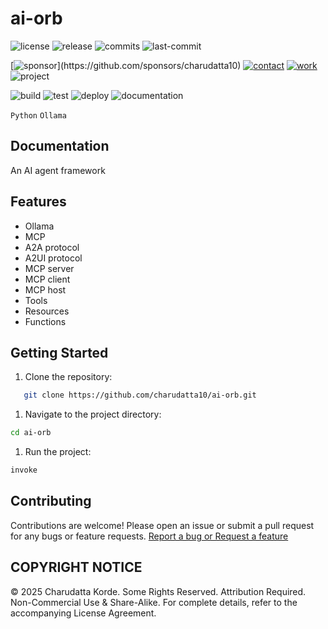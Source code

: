 # ai-orb

<!-- Badges: Project Status GitHub -->
![license](https://flat.badgen.net/static/license/EULA/blue)
![release](https://flat.badgen.net/github/release/charudatta10/ai-orb)
![commits](https://flat.badgen.net/github/commits/charudatta10/ai-orb)
![last-commit](https://flat.badgen.net/github/last-commit/charudatta10/ai-orb)

[![sponsor](https://flat.badgen.net//static/sponsor/%E2%9D%A4?)](https://github.com/sponsors/charudatta10)
[![contact](https://flat.badgen.net//static/contact/%E2%98%8E)](https://charudatta10.github.io/LinkNet/)
[![work](https://flat.badgen.net//static/portfolio/%F0%9F%96%BF)](https://charudatta10.github.io/myblog/)
![project](https://flat.badgen.net///static/project/ai-orb)

![build](https://flat.badgen.net/github/checks/charudatta10/ai-orb) 
![test](https://flat.badgen.net/codecov/c/github/charudatta10/ai-orb) 
![deploy](https://img.shields.io/badge/Deploy-Passing-brightgreen.svg)
![documentation](https://flat.badgen.net/badge/docs/online/blue)

<!-- Badges: Tools used -->
`Python` `Ollama`

## Documentation

An AI agent framework  

## Features

- Ollama
- MCP
- A2A protocol
- A2UI protocol
- MCP server
- MCP client
- MCP host
- Tools
- Resources
- Functions

## Getting Started

1. Clone the repository:

```bash
   git clone https://github.com/charudatta10/ai-orb.git
```

1. Navigate to the project directory:

```bash
cd ai-orb
```

1. Run the project:

```bash
invoke
```

## Contributing

Contributions are welcome! Please open an issue or submit a pull request for any bugs or feature requests. [Report a bug or Request a feature](https://github.com/charudatta10/ai-orb/issues)

## COPYRIGHT NOTICE

© 2025 Charudatta Korde. Some Rights Reserved. Attribution Required. Non-Commercial Use & Share-Alike. For complete details, refer to the accompanying License Agreement.

<!-- Acknowledgment, References, Misc -->
